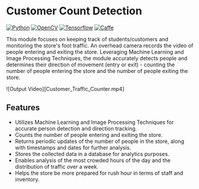 # Customer Count Detection

[![Python](https://img.shields.io/badge/Python-3.7%2B-blue)](https://www.python.org/) [![OpenCV](https://img.shields.io/badge/OpenCV-4.5.3-brightgreen)](https://opencv.org/) [![Tensorflow](https://img.shields.io/badge/Tensorflow-2.5.0-orange)](https://www.tensorflow.org/) [![Caffe](https://img.shields.io/badge/Caffe-1.0-yellow)](https://caffe.berkeleyvision.org/)

This module focuses on keeping track of students/customers and monitoring the store's foot traffic. An overhead camera records the video of people entering and exiting the store. Leveraging Machine Learning and Image Processing Techniques, the module accurately detects people and determines their direction of movement (entry or exit) - counting the number of people entering the store and the number of people exiting the store.

![Output Video][Customer_Traffic_Counter.mp4]

## Features

- Utilizes Machine Learning and Image Processing Techniques for accurate person detection and direction tracking.
- Counts the number of people entering and exiting the store.
- Returns periodic updates of the number of people in the store, along with timestamps and dates for further analysis.
- Stores the collected data in a database for analytics purposes.
- Enables analysis of the most crowded hours of the day and the distribution of traffic over a week.
- Helps the store be more prepared for rush hour in terms of staff and inventory.




[def]: Customer_Traffic_Counter.mp4